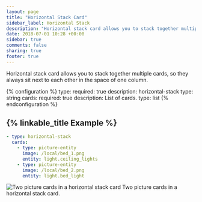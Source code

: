 ```yaml
---
layout: page
title: "Horizontal Stack Card"
sidebar_label: Horizontal Stack
description: "Horizontal stack card allows you to stack together multiple cards, so they always sit next to each other in the space of one column."
date: 2018-07-01 10:28 +00:00
sidebar: true
comments: false
sharing: true
footer: true
---
```


Horizontal stack card allows you to stack together multiple cards, so they always sit next to each other in the space of one column.

{% configuration %}
type:
  required: true
  description: horizontal-stack
  type: string
cards:
  required: true
  description: List of cards.
  type: list
{% endconfiguration %}

## {% linkable_title Example %}

```yaml
- type: horizontal-stack
  cards:
    - type: picture-entity
      image: /local/bed_1.png
      entity: light.ceiling_lights
    - type: picture-entity
      image: /local/bed_2.png
      entity: light.bed_light
```

<p class='img'>
  <img src='/images/lovelace/lovelace_horizontal_stack.PNG' alt='Two picture cards in a horizontal stack card'>
  Two picture cards in a horizontal stack card.
</p>
